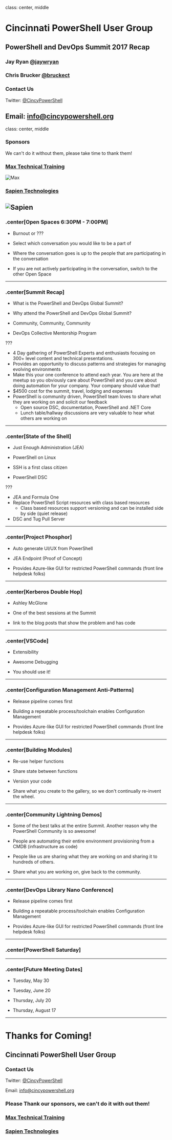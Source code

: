 class: center, middle
# Cincinnati PowerShell User Group

## PowerShell and DevOps Summit 2017 Recap
### Jay Ryan [@jaywryan](https://twitter.com/jaywryan)
### Chris Brucker [@bruckect](https://twitter.com/bruckect)

### Contact Us
Twitter: [@CincyPowerShell](http://twitter.com/CincyPowerShell)

Email: [info@cincypowershell.org](mailto:info@cincypowershell.org)
---

class: center, middle
### Sponsors
We can't do it without them, please take time to thank them!

### [Max Technical Training](https://www.maxtrain.com)

![Max](https://encrypted-tbn3.gstatic.com/images?q=tbn:ANd9GcQuaqRB4FW7Qj0M13L89PEIBujcCyh4mxdao95vVCAH6oSXb6Nb)

### [Sapien Technologies](http://www.sapien.com)

![Sapien](http://cincypowershell.org/img/sapien.jpeg)
---


### .center[Open Spaces 6:30PM - 7:00PM]

- Burnout or ???

- Select which conversation you would like to be a part of

- Where the conversation goes is up to the people that are participating in the conversation

- If you are not actively participating in the conversation, switch to the other Open Space
---

### .center[Summit Recap]

- What is the PowerShell and DevOps Global Summit?

- Why attend the PowerShell and DevOps Global Summit?

- Community, Community, Community

- DevOps Collective Mentorship Program

???
- 4 Day gathering of PowerShell Experts and enthusiasts focusing on 300+ level content and technical presentations.
- Provides an opportunity to discuss patterns and strategies for managing evolving environments
- Make this your one conference to attend each year. You are here at the meetup so you obviously care about PowerShell and you care about doing automation for your company. Your company should value that!
- $4500 cost for the summit, travel, lodging and expenses
- PowerShell is community driven, PowerShell team loves to share what they are working on and solicit our feedback
	- Open source DSC, documentation, PowerShell and .NET Core
	- Lunch table/hallway discussions are very valuable to hear what others are working on
---

### .center[State of the Shell]

- Just Enough Administration (JEA)

- PowerShell on Linux

- SSH is a first class citizen

- PowerShell DSC

???
- JEA and Formula One
- Replace PowerShell Script resources with class based resources
	- Class based resources support versioning and can be installed side by side (quiet release)
- DSC and Tug Pull Server
---

### .center[Project Phosphor]

- Auto generate UI/UX from PowerShell

- JEA Endpoint (Proof of Concept)

- Provides Azure-like GUI for restricted PowerShell commands (front line helpdesk folks)
---

### .center[Kerberos Double Hop]

- Ashley McGlone

- One of the best sessions at the Summit

- link to the blog posts that show the problem and has code
---

### .center[VSCode]

- Extensibility

- Awesome Debugging

- You should use it!
---

### .center[Configuration Management Anti-Patterns]

- Release pipeline comes first

- Building a repeatable process/toolchain enables Configuration Management

- Provides Azure-like GUI for restricted PowerShell commands (front line helpdesk folks)
---

### .center[Building Modules]

- Re-use helper functions

- Share state between functions

- Version your code

- Share what you create to the gallery, so we don't continually re-invent the wheel.
---

### .center[Community Lightning Demos]

- Some of the best talks at the entire Summit. Another reason why the PowerShell Community is so awesome!

- People are automating their entire environment provisioning from a CMDB (infrastructure as code)

- People like us are sharing what they are working on and sharing it to hundreds of others.

- Share what you are working on, give back to the community.
---

### .center[DevOps Library Nano Conference]

- Release pipeline comes first

- Building a repeatable process/toolchain enables Configuration Management

- Provides Azure-like GUI for restricted PowerShell commands (front line helpdesk folks)
---

### .center[PowerShell Saturday]

---

### .center[Future Meeting Dates]

- Tuesday, May 30

- Tuesday, June 20

- Thursday, July 20

- Thursday, August 17
---

# Thanks for Coming!

## Cincinnati PowerShell User Group

### Contact Us

Twitter: [@CincyPowerShell](http://twitter.com/CincyPowerShell)

Email: [info@cincypowershell.org](mailto:info@cincypowershell.org)

### Please Thank our sponsors, we can't do it with out them!

### [Max Technical Training](https://www.maxtrain.com)

### [Sapien Technologies](http://www.sapien.com)
